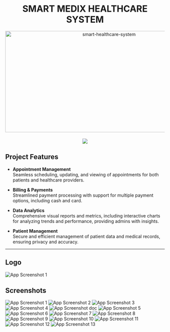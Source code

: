 <h1 align="center" id="title">SMART MEDIX HEALTHCARE SYSTEM</h1>

<p align="center"><img src="https://socialify.git.ci/ShanelkaPramuditha/smart-healthcare-system/image?font=Source%20Code%20Pro&forks=1&issues=1&language=1&name=1&pattern=Plus&pulls=1&stargazers=1&theme=Auto" alt="smart-healthcare-system" width="640" height="320" />
<a href="https://github.com/ShanelkaPramuditha/smart-healthcare-system/graphs/contributors">
  <br><br>
  <img src="https://contrib.rocks/image?repo=ShanelkaPramuditha/smart-healthcare-system" />
</a>
</p>

## <b>Project Features</b><br/>

- **Appointment Management**  
  Seamless scheduling, updating, and viewing of appointments for both patients and healthcare providers.

- **Billing & Payments**  
  Streamlined payment processing with support for multiple payment options, including cash and card.

- **Data Analytics**  
  Comprehensive visual reports and metrics, including interactive charts for analyzing trends and performance, providing admins with insights.

- **Patient Management**  
  Secure and efficient management of patient data and medical records, ensuring privacy and accuracy.

---

## Logo

<img src="client/screenshots/logo.webp" alt="App Screenshot 1">

## Screenshots

<div>
  <img src="client/screenshots/homepage.webp" alt="App Screenshot 1">
  <img src="client/screenshots/admin_dashboard.webp" alt="App Screenshot 2">
  <img src="client/screenshots/doctor_search.webp" alt="App Screenshot 3">
  <img src="client/screenshots/make_appointment.webp" alt="App Screenshot 4">
  <img src="client/screenshots/doc_profile.webp" alt="App Screenshot doc">
  <img src="client/screenshots/profile.webp" alt="App Screenshot 5">
  <img src="client/screenshots/med_history.webp" alt="App Screenshot 6">
  <img src="client/screenshots/appointment_calender.webp" alt="App Screenshot 7">
  <img src="client/screenshots/payment_cards.webp" alt="App Screenshot 8">
  <img src="client/screenshots/payment_page.webp" alt="App Screenshot 9">
  <img src="client/screenshots/appointments_reports.webp" alt="App Screenshot 10">
  <img src="client/screenshots/doctors_reports.webp" alt="App Screenshot 11">
  <img src="client/screenshots/login.webp" alt="App Screenshot 12">
  <img src="client/screenshots/sign_up.webp" alt="App Screenshot 13">
</div>
